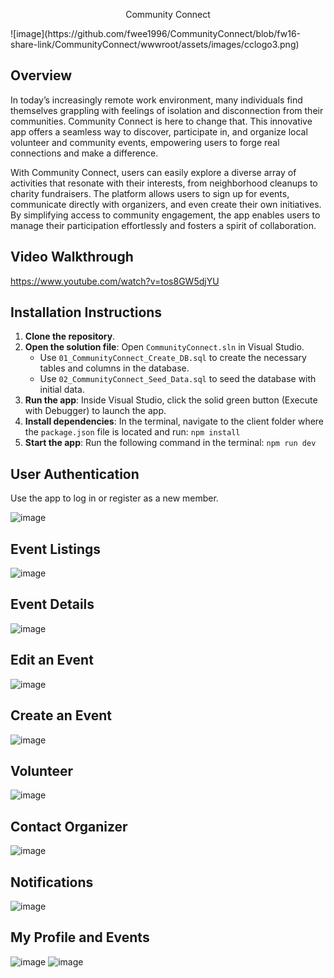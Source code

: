 <!--<img src="https://github.com/fwee1996/Fur-Ever-Home/blob/fw7/images/Logo1.png?raw=true" width="380">--><!-- src/images/cclogo3-removebg-preview.png -->
<p align="center">
<!-- <img src="https://github.com/user-attachments/assets/aff4c6cf-3af2-489b-a258-ea61182c4073" width="300"> -->
  Community Connect
</p>
  ![image](https://github.com/fwee1996/CommunityConnect/blob/fw16-share-link/CommunityConnect/wwwroot/assets/images/cclogo3.png)

  
## Overview

In today’s increasingly remote work environment, many individuals find themselves grappling with feelings of isolation and disconnection from their communities. Community Connect is here to change that. This innovative app offers a seamless way to discover, participate in, and organize local volunteer and community events, empowering users to forge real connections and make a difference.

With Community Connect, users can easily explore a diverse array of activities that resonate with their interests, from neighborhood cleanups to charity fundraisers. The platform allows users to sign up for events, communicate directly with organizers, and even create their own initiatives. By simplifying access to community engagement, the app enables users to manage their participation effortlessly and fosters a spirit of collaboration.


## Video Walkthrough
https://www.youtube.com/watch?v=tos8GW5djYU

## Installation Instructions

1. **Clone the repository**.
2. **Open the solution file**: Open `CommunityConnect.sln` in Visual Studio.
    - Use `01_CommunityConnect_Create_DB.sql` to create the necessary tables and columns in the database.
    - Use `02_CommunityConnect_Seed_Data.sql` to seed the database with initial data.
3. **Run the app**: Inside Visual Studio, click the solid green button (Execute with Debugger) to launch the app.
4. **Install dependencies**: In the terminal, navigate to the client folder where the `package.json` file is located and run:
   `npm install`
5. **Start the app**: Run the following command in the terminal:
   `npm run dev`

## User Authentication
Use the app to log in or register as a new member.

![image](CommunityConnect/wwwroot/assets/images/login.png)

## Event Listings
![image](CommunityConnect/wwwroot/assets/images/register.png)

## Event Details
![image](CommunityConnect/wwwroot/assets/images/event-details.png)

## Edit an Event
![image](CommunityConnect/wwwroot/assets/images/edit-events.png)

## Create an Event
![image](CommunityConnect/wwwroot/assets/images/organize-event.png)

## Volunteer
![image](CommunityConnect/wwwroot/assets/images/volunteer-list.png)

## Contact Organizer
![image](CommunityConnect/wwwroot/assets/images/contact-list.png)

## Notifications 
![image](CommunityConnect/wwwroot/assets/images/notifications.png)


## My Profile and Events
![image](CommunityConnect/wwwroot/assets/images/profile.png)
![image](CommunityConnect/wwwroot/assets/images/my-events.png)
